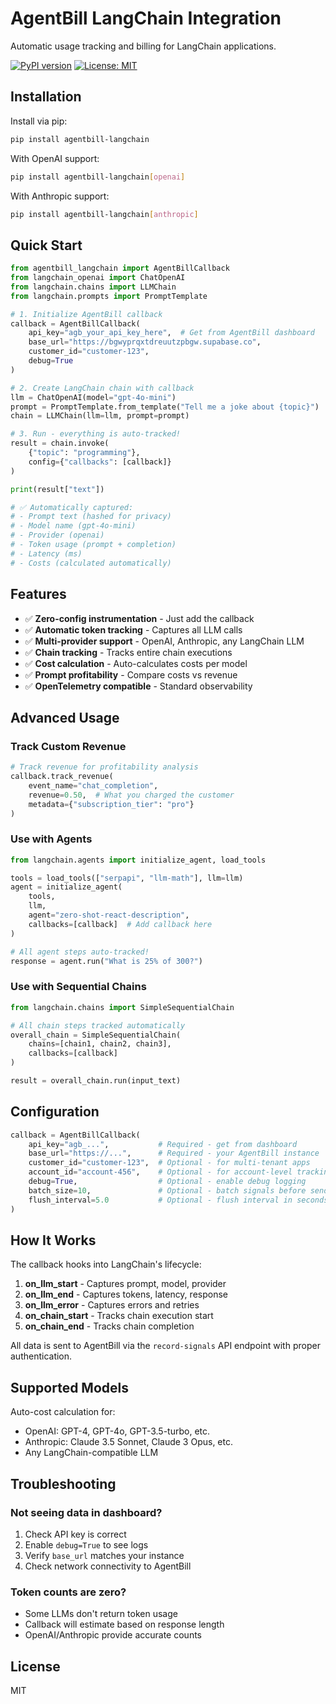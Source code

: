# AgentBill LangChain Integration

Automatic usage tracking and billing for LangChain applications.

[![PyPI version](https://badge.fury.io/py/agentbill-langchain.svg)](https://pypi.org/project/agentbill-langchain/)
[![License: MIT](https://img.shields.io/badge/License-MIT-yellow.svg)](https://opensource.org/licenses/MIT)

## Installation

Install via pip:

```bash
pip install agentbill-langchain
```

With OpenAI support:
```bash
pip install agentbill-langchain[openai]
```

With Anthropic support:
```bash
pip install agentbill-langchain[anthropic]
```

## Quick Start

```python
from agentbill_langchain import AgentBillCallback
from langchain_openai import ChatOpenAI
from langchain.chains import LLMChain
from langchain.prompts import PromptTemplate

# 1. Initialize AgentBill callback
callback = AgentBillCallback(
    api_key="agb_your_api_key_here",  # Get from AgentBill dashboard
    base_url="https://bgwyprqxtdreuutzpbgw.supabase.co",
    customer_id="customer-123",
    debug=True
)

# 2. Create LangChain chain with callback
llm = ChatOpenAI(model="gpt-4o-mini")
prompt = PromptTemplate.from_template("Tell me a joke about {topic}")
chain = LLMChain(llm=llm, prompt=prompt)

# 3. Run - everything is auto-tracked!
result = chain.invoke(
    {"topic": "programming"},
    config={"callbacks": [callback]}
)

print(result["text"])

# ✅ Automatically captured:
# - Prompt text (hashed for privacy)
# - Model name (gpt-4o-mini)
# - Provider (openai)
# - Token usage (prompt + completion)
# - Latency (ms)
# - Costs (calculated automatically)
```

## Features

- ✅ **Zero-config instrumentation** - Just add the callback
- ✅ **Automatic token tracking** - Captures all LLM calls
- ✅ **Multi-provider support** - OpenAI, Anthropic, any LangChain LLM
- ✅ **Chain tracking** - Tracks entire chain executions
- ✅ **Cost calculation** - Auto-calculates costs per model
- ✅ **Prompt profitability** - Compare costs vs revenue
- ✅ **OpenTelemetry compatible** - Standard observability

## Advanced Usage

### Track Custom Revenue

```python
# Track revenue for profitability analysis
callback.track_revenue(
    event_name="chat_completion",
    revenue=0.50,  # What you charged the customer
    metadata={"subscription_tier": "pro"}
)
```

### Use with Agents

```python
from langchain.agents import initialize_agent, load_tools

tools = load_tools(["serpapi", "llm-math"], llm=llm)
agent = initialize_agent(
    tools,
    llm,
    agent="zero-shot-react-description",
    callbacks=[callback]  # Add callback here
)

# All agent steps auto-tracked!
response = agent.run("What is 25% of 300?")
```

### Use with Sequential Chains

```python
from langchain.chains import SimpleSequentialChain

# All chain steps tracked automatically
overall_chain = SimpleSequentialChain(
    chains=[chain1, chain2, chain3],
    callbacks=[callback]
)

result = overall_chain.run(input_text)
```

## Configuration

```python
callback = AgentBillCallback(
    api_key="agb_...",           # Required - get from dashboard
    base_url="https://...",      # Required - your AgentBill instance
    customer_id="customer-123",  # Optional - for multi-tenant apps
    account_id="account-456",    # Optional - for account-level tracking
    debug=True,                  # Optional - enable debug logging
    batch_size=10,               # Optional - batch signals before sending
    flush_interval=5.0           # Optional - flush interval in seconds
)
```

## How It Works

The callback hooks into LangChain's lifecycle:

1. **on_llm_start** - Captures prompt, model, provider
2. **on_llm_end** - Captures tokens, latency, response
3. **on_llm_error** - Captures errors and retries
4. **on_chain_start** - Tracks chain execution start
5. **on_chain_end** - Tracks chain completion

All data is sent to AgentBill via the `record-signals` API endpoint with proper authentication.

## Supported Models

Auto-cost calculation for:
- OpenAI: GPT-4, GPT-4o, GPT-3.5-turbo, etc.
- Anthropic: Claude 3.5 Sonnet, Claude 3 Opus, etc.
- Any LangChain-compatible LLM

## Troubleshooting

### Not seeing data in dashboard?

1. Check API key is correct
2. Enable `debug=True` to see logs
3. Verify `base_url` matches your instance
4. Check network connectivity to AgentBill

### Token counts are zero?

- Some LLMs don't return token usage
- Callback will estimate based on response length
- OpenAI/Anthropic provide accurate counts

## License

MIT

